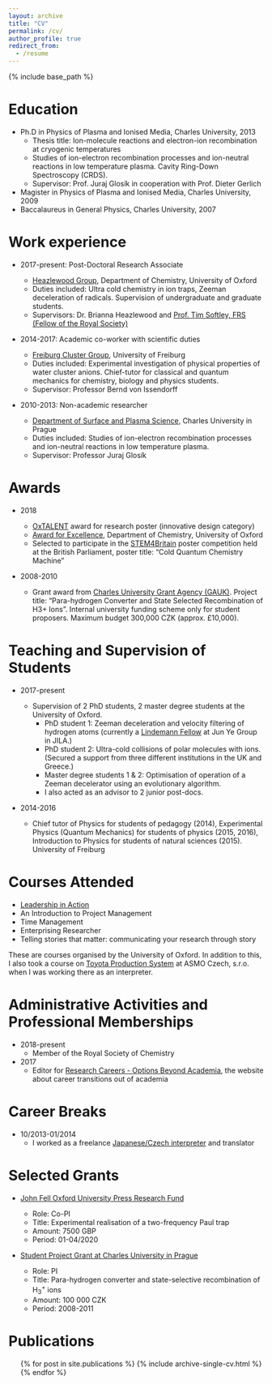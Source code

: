 ```yaml
---
layout: archive
title: "CV"
permalink: /cv/
author_profile: true
redirect_from:
  - /resume
---
```


{% include base_path %}

Education
======
* Ph.D in Physics of Plasma and Ionised Media, Charles University, 2013
  * Thesis title: Ion-molecule reactions and electron-ion recombination at cryogenic temperatures
  * Studies of ion-electron recombination processes and ion-neutral reactions in low temperature plasma. Cavity Ring-Down Spectroscopy (CRDS).
  * Supervisor: Prof. Juraj Glosík in cooperation with Prof. Dieter Gerlich
* Magister in Physics of Plasma and Ionised Media, Charles University, 2009
* Baccalaureus in General Physics, Charles University, 2007


Work experience
======
* 2017-present: Post-Doctoral Research Associate
  * [Heazlewood Group](http://heazlewood.chem.ox.ac.uk/), Department of Chemistry, University of Oxford
  * Duties included: Ultra cold chemistry in ion traps, Zeeman deceleration of radicals. Supervision of undergraduate and graduate students.
  * Supervisors: Dr. Brianna Heazlewood and [Prof. Tim Softley, FRS (Fellow of the Royal Society)](https://royalsociety.org/people/timothy-softley-13845/)

* 2014-2017: Academic co-worker with scientific duties
  * [Freiburg Cluster Group](http://cluster.physik.uni-freiburg.de/), University of Freiburg
  * Duties included: Experimental investigation of physical properties of water cluster anions. Chief-tutor for classical and quantum mechanics for chemistry, biology and physics students.
  * Supervisor: Professor Bernd von Issendorff

* 2010-2013: Non-academic researcher
  * [Department of Surface and Plasma Science](https://physics.mff.cuni.cz/kfpp/), Charles University in Prague
  * Duties included: Studies of ion-electron recombination processes and ion-neutral reactions in low temperature plasma.
  * Supervisor: Professor Juraj Glosík

Awards
======
* 2018
  * [OxTALENT](https://www.digitaleducation.ox.ac.uk/oxtalent) award for
research poster (innovative design category)
  * [Award for Excellence](https://www.admin.ox.ac.uk/personnel/reward/rewardandrecognitionscheme/awardsexcell/), Department of Chemistry, University of Oxford
  * Selected to participate in the [STEM4Britain](http://www.setforbritain.org.uk) poster competition held at the British Parliament, poster title:
“Cold Quantum Chemistry Machine”

* 2008-2010
  * Grant award from [Charles University Grant Agency (GAUK)](https://cuni.cz/UKEN-753.html). Project title: “Para-hydrogen Converter and State Selected Recombination of H3+ Ions”. Internal university funding scheme only for student proposers. Maximum budget 300,000 CZK (approx. £10,000).

  
Teaching and Supervision of Students
======
* 2017-present
  * Supervision of 2 PhD students, 2 master degree students at the University of Oxford.
    * PhD student 1: Zeeman deceleration and velocity filtering of hydrogen atoms (currently a [Lindemann Fellow](https://jila.colorado.edu/yelabs/people/research-associates) at Jun Ye Group in JILA.)
    * PhD student 2: Ultra-cold collisions of polar molecules with ions. (Secured a support from three different institutions in the UK and Greece.)
    * Master degree students 1 & 2: Optimisation of operation of a Zeeman decelerator using an evolutionary algorithm.
    * I also acted as an advisor to 2 junior post-docs.
    
* 2014-2016
  * Chief tutor of Physics for students of pedagogy (2014), Experimental Physics
(Quantum Mechanics) for students of physics (2015, 2016), Introduction to Physics for students of natural sciences (2015). University of Freiburg

Courses Attended
======
* [Leadership in Action](https://www.mpls.ox.ac.uk/training/training-and-development-blog/leadership-in-action)
* An Introduction to Project Management
* Time Management
* Enterprising Researcher
* Telling stories that matter: communicating your research through story

These are courses organised by the University of Oxford. In addition to this, I also took a course on [Toyota Production System](https://en.wikipedia.org/wiki/Toyota_Production_System) at ASMO Czech, s.r.o. when I was working there as an interpreter.

Administrative Activities and Professional Memberships
======
* 2018-present
  * Member of the Royal Society of Chemistry
* 2017
  * Editor for [Research Careers - Options Beyond Academia](http://research-careers.org/), the website about career transitions out of academia

Career Breaks
======
* 10/2013-01/2014
  * I worked as a freelance [Japanese/Czech interpreter](https://archiv.ihned.cz/c1-19198280-michal-hejduk-v-japonske-skole-jsem-nenavidel-kaligrafii) and translator

Selected Grants
======

* [John Fell Oxford University Press Research Fund](https://researchsupport.admin.ox.ac.uk/funding/internal/jff)
  * Role: Co-PI
  * Title: Experimental realisation of a two-frequency Paul trap
  * Amount: 7500 GBP
  * Period: 01-04/2020

* [Student Project Grant at Charles University in Prague](https://cuni.cz/UKEN-753.html)
  * Role: PI
  * Title: Para-hydrogen converter and state-selective recombination of H<sub>3</sub><sup>+</sup> ions
  * Amount: 100 000 CZK
  * Period: 2008-2011
  
Publications
======
  <ul>{% for post in site.publications %}
    {% include archive-single-cv.html %}
  {% endfor %}</ul>
